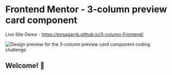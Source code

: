 # Frontend Mentor - 3-column preview card component


  Live Site Demo - https://mrsagarrb.github.io/3-column-Frontend/
  
  
  

![Design preview for the 3-column preview card component coding challenge](./design/desktop-preview.jpg)

## Welcome! 👋

